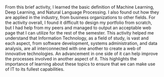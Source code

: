 From this brief activity, I learned the basic definition of Machine Learning, Deep Learning, and Natural Language Processing. I also found out how they are applied in the industry, from business organizations to other fields. For the activity overall, I found it difficult to design my portfolio from scratch, but I had help from my peers and managed to output an acceptable web page that I can utilize for the rest of the semester. This activity helped me understand that Information Technology, as a field of study, is vast and each aspect, from software development, systems administration, and data analysis, are all interconnected with one another to create a web of innovative technologies. An advancement in one side of it can help improve the processes involved in another aspect of it. This highlights the importance of learning about these topics to ensure that we can make use of IT to its fullest capabilities.

